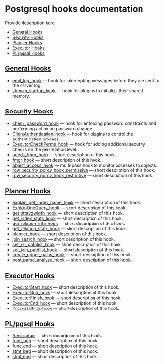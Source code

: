 # Postgresql hooks documentation

Provide description here

* [General Hooks](#general-hooks)
* [Security Hooks](#security-hooks)
* [Planner Hooks](#planner-hooks)
* [Executor Hooks](#executor-hooks)
* [PL/pgsql Hooks](#plpgsql-hooks)


## [General Hooks](Detailed.md#general-hooks)



* [emit_log_hook](Detailed.md#emit_log_hook) — hook for intercepting messages before they are sent to the server log.
* [shmem_startup_hook](Detailed.md#shmem_startup_hook) — hook for plugins to initialize their shared memory.

## [Security Hooks](Detailed.md#security-hooks)



* [check_password_hook](Detailed.md#check_password_hook) — hook for enforcing password constraints and performing action on password change.
* [ClientAuthentication_hook](Detailed.md#ClientAuthentication_hook) — hook for plugins to control the authentication process.
* [ExecutorCheckPerms_hook](Detailed.md#ExecutorCheckPerms_hook) — hook for adding additional security checks on the per-relation level.
* [needs_fmgr_hook](Detailed.md#needs_fmgr_hook) — short description of this hook.
* [fmgr_hook](Detailed.md#fmgr_hook) — short description of this hook.
* [object_access_hook](Detailed.md#object_access_hook) — multi-pass hook to monitor accesses to objects.
* [row_security_policy_hook_permissive](Detailed.md#row_security_policy_hook_permissive) — short description of this hook.
* [row_security_policy_hook_restrictive](Detailed.md#row_security_policy_hook_restrictive) — short description of this hook.

## [Planner Hooks](Detailed.md#planner-hooks)



* [explain_get_index_name_hook](Detailed.md#explain_get_index_name_hook) — short description of this hook.
* [ExplainOneQuery_hook](Detailed.md#ExplainOneQuery_hook) — short description of this hook.
* [get_attavgwidth_hook](Detailed.md#get_attavgwidth_hook) — short description of this hook.
* [get_index_stats_hook](Detailed.md#get_index_stats_hook) — short description of this hook.
* [get_relation_info_hook](Detailed.md#get_relation_info_hook) — short description of this hook.
* [get_relation_stats_hook](Detailed.md#get_relation_stats_hook) — short description of this hook.
* [planner_hook](Detailed.md#planner_hook) — short description of this hook.
* [join_search_hook](Detailed.md#join_search_hook) — short description of this hook.
* [set_rel_pathlist_hook](Detailed.md#set_rel_pathlist_hook) — short description of this hook.
* [set_join_pathlist_hook](Detailed.md#set_join_pathlist_hook) — short description of this hook.
* [create_upper_paths_hook](Detailed.md#create_upper_paths_hook) — short description of this hook.
* [post_parse_analyze_hook](Detailed.md#post_parse_analyze_hook) — short description of this hook.

## [Executor Hooks](Detailed.md#executor-hooks)



* [ExecutorStart_hook](Detailed.md#ExecutorStart_hook) — short description of this hook.
* [ExecutorRun_hook](Detailed.md#ExecutorRun_hook) — short description of this hook.
* [ExecutorFinish_hook](Detailed.md#ExecutorFinish_hook) — short description of this hook.
* [ExecutorEnd_hook](Detailed.md#ExecutorEnd_hook) — short description of this hook.
* [ProcessUtility_hook](Detailed.md#ProcessUtility_hook) — short description of this hook.

## [PL/pgsql Hooks](Detailed.md#plpgsql-hooks)



* [func_setup](Detailed.md#func_setup) — short description of this hook.
* [func_beg](Detailed.md#func_beg) — short description of this hook.
* [func_end](Detailed.md#func_end) — short description of this hook.
* [stmt_beg](Detailed.md#stmt_beg) — short description of this hook.
* [stmt_end](Detailed.md#stmt_end) — short description of this hook.

